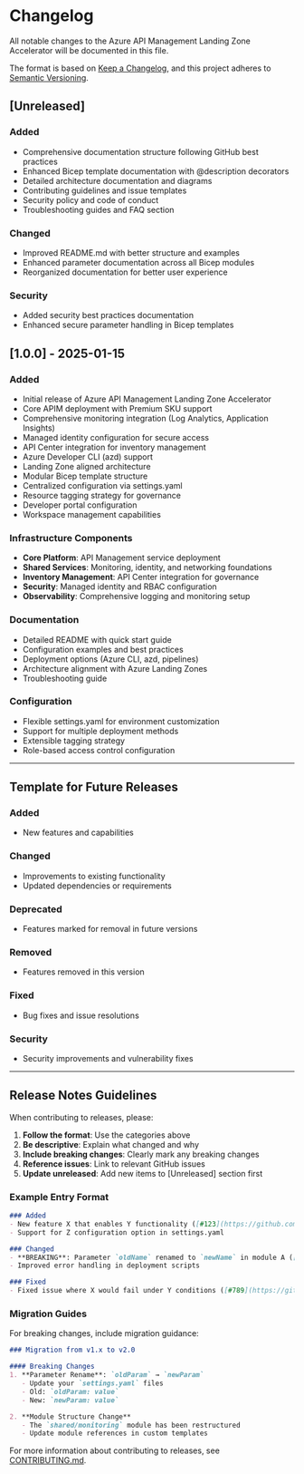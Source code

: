 # Changelog

All notable changes to the Azure API Management Landing Zone Accelerator will be documented in this file.

The format is based on [Keep a Changelog](https://keepachangelog.com/en/1.0.0/),
and this project adheres to [Semantic Versioning](https://semver.org/spec/v2.0.0.html).

## [Unreleased]

### Added
- Comprehensive documentation structure following GitHub best practices
- Enhanced Bicep template documentation with @description decorators
- Detailed architecture documentation and diagrams
- Contributing guidelines and issue templates
- Security policy and code of conduct
- Troubleshooting guides and FAQ section

### Changed
- Improved README.md with better structure and examples
- Enhanced parameter documentation across all Bicep modules
- Reorganized documentation for better user experience

### Security
- Added security best practices documentation
- Enhanced secure parameter handling in Bicep templates

## [1.0.0] - 2025-01-15

### Added
- Initial release of Azure API Management Landing Zone Accelerator
- Core APIM deployment with Premium SKU support
- Comprehensive monitoring integration (Log Analytics, Application Insights)
- Managed identity configuration for secure access
- API Center integration for inventory management
- Azure Developer CLI (azd) support
- Landing Zone aligned architecture
- Modular Bicep template structure
- Centralized configuration via settings.yaml
- Resource tagging strategy for governance
- Developer portal configuration
- Workspace management capabilities

### Infrastructure Components
- **Core Platform**: API Management service deployment
- **Shared Services**: Monitoring, identity, and networking foundations
- **Inventory Management**: API Center integration for governance
- **Security**: Managed identity and RBAC configuration
- **Observability**: Comprehensive logging and monitoring setup

### Documentation
- Detailed README with quick start guide
- Configuration examples and best practices
- Deployment options (Azure CLI, azd, pipelines)
- Architecture alignment with Azure Landing Zones
- Troubleshooting guide

### Configuration
- Flexible settings.yaml for environment customization
- Support for multiple deployment methods
- Extensible tagging strategy
- Role-based access control configuration

---

## Template for Future Releases

### Added
- New features and capabilities

### Changed
- Improvements to existing functionality
- Updated dependencies or requirements

### Deprecated
- Features marked for removal in future versions

### Removed
- Features removed in this version

### Fixed
- Bug fixes and issue resolutions

### Security
- Security improvements and vulnerability fixes

---

## Release Notes Guidelines

When contributing to releases, please:

1. **Follow the format**: Use the categories above
2. **Be descriptive**: Explain what changed and why
3. **Include breaking changes**: Clearly mark any breaking changes
4. **Reference issues**: Link to relevant GitHub issues
5. **Update unreleased**: Add new items to [Unreleased] section first

### Example Entry Format
```markdown
### Added
- New feature X that enables Y functionality ([#123](https://github.com/Evilazaro/APIM-Accelerator/issues/123))
- Support for Z configuration option in settings.yaml

### Changed
- **BREAKING**: Parameter `oldName` renamed to `newName` in module A ([#456](https://github.com/Evilazaro/APIM-Accelerator/issues/456))
- Improved error handling in deployment scripts

### Fixed
- Fixed issue where X would fail under Y conditions ([#789](https://github.com/Evilazaro/APIM-Accelerator/issues/789))
```

### Migration Guides

For breaking changes, include migration guidance:

```markdown
### Migration from v1.x to v2.0

#### Breaking Changes
1. **Parameter Rename**: `oldParam` → `newParam`
   - Update your `settings.yaml` files
   - Old: `oldParam: value`
   - New: `newParam: value`

2. **Module Structure Change**
   - The `shared/monitoring` module has been restructured
   - Update module references in custom templates
```

For more information about contributing to releases, see [CONTRIBUTING.md](CONTRIBUTING.md).